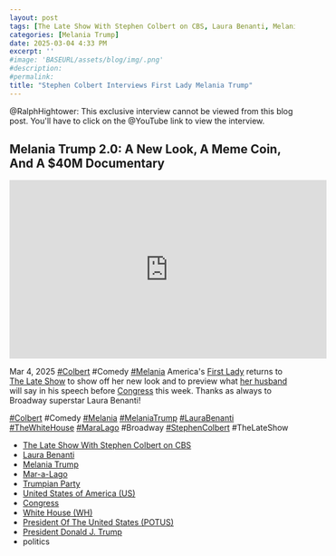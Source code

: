 ```yaml
---
layout: post
tags: [The Late Show With Stephen Colbert on CBS, Laura Benanti, Melania Trump, Mar-a-Lago, Trumpian Party, United States of America (US), Congress, White House (WH), First Lady of the United States (FLOTUS), President Of The United States (POTUS), President Donald J. Trump, politics]
categories: [Melania Trump]
date: 2025-03-04 4:33 PM
excerpt: ''
#image: 'BASEURL/assets/blog/img/.png'
#description:
#permalink:
title: "Stephen Colbert Interviews First Lady Melania Trump"
---
```



@RalphHightower: This exclusive interview cannot be viewed from this blog post. You'll have to click on the @YouTube link to view the interview. 

## Melania Trump 2.0: A New Look, A Meme Coin, And A $40M Documentary

<iframe width="560" height="315" src="https://www.youtube.com/embed/OpRqJH549II?si=ImADH1Tew8fTcZGy" title="Stephen Colbert Interviews Melania 2.0" frameborder="0" allow="accelerometer; autoplay; clipboard-write; encrypted-media; gyroscope; picture-in-picture; web-share" referrerpolicy="strict-origin-when-cross-origin" allowfullscreen></iframe>

Mar 4, 2025 [#Colbert](https://www.cbs.com/shows/the-late-show-with-stephen-colbert/) #Comedy [#Melania](https://www.whitehouse.gov/administration/melania-trump/)
America's [First Lady](https://www.whitehouse.gov/administration/melania-trump/) returns to [The Late Show](https://www.cbs.com/shows/the-late-show-with-stephen-colbert/) to show off her new look and to preview what [her husband](https://www.whitehouse.gov/administration/donald-j-trump/) will say in his speech before [Congress](https://www.congress.gov/) this week. Thanks as always to Broadway superstar Laura Benanti!

[#Colbert](https://www.cbs.com/shows/the-late-show-with-stephen-colbert/) #Comedy [#Melania](https://www.whitehouse.gov/administration/melania-trump/) [#MelaniaTrump](https://www.whitehouse.gov/administration/melania-trump/) [#LauraBenanti](https://www.laurabenanti.com/) [#TheWhiteHouse](https://www.whitehouse.gov/) [#MaraLago](https://www.maralagoclub.com/) #Broadway [#StephenColbert](https://www.cbs.com/shows/the-late-show-with-stephen-colbert/) #TheLateShow

- [The Late Show With Stephen Colbert on CBS](https://www.cbs.com/shows/the-late-show-with-stephen-colbert/)
- [Laura Benanti](https://www.laurabenanti.com/)
- [Melania Trump](https://www.whitehouse.gov/administration/melania-trump/)
- [Mar-a-Lago](https://www.maralagoclub.com/)
- [Trumpian Party](https://www.gop.com/)
- [United States of America (US)](https://www.usa.gov/)
- [Congress](https://www.congress.gov/)
- [White House (WH)](https://www.whitehouse.gov/)
- [President Of The United States (POTUS)](https://www.whitehouse.gov/)
- [President Donald J. Trump](https://www.whitehouse.gov/administration/donald-j-trump/)
- politics




